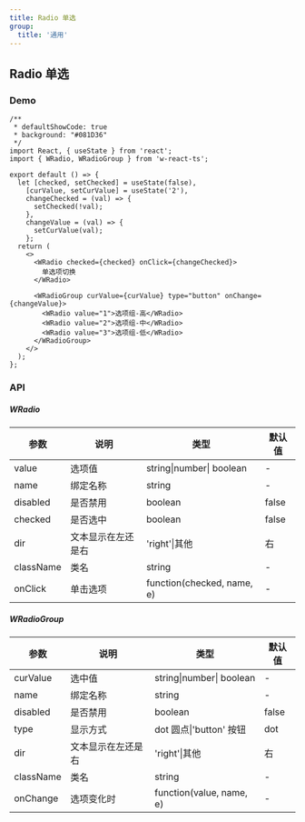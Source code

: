 ```yaml
---
title: Radio 单选
group:
  title: '通用'
---
```


## Radio 单选

### Demo

```tsx
/**
 * defaultShowCode: true
 * background: "#081D36"
 */
import React, { useState } from 'react';
import { WRadio, WRadioGroup } from 'w-react-ts';

export default () => {
  let [checked, setChecked] = useState(false),
    [curValue, setCurValue] = useState('2'),
    changeChecked = (val) => {
      setChecked(!val);
    },
    changeValue = (val) => {
      setCurValue(val);
    };
  return (
    <>
      <WRadio checked={checked} onClick={changeChecked}>
        单选项切换
      </WRadio>

      <WRadioGroup curValue={curValue} type="button" onChange={changeValue}>
        <WRadio value="1">选项组-高</WRadio>
        <WRadio value="2">选项组-中</WRadio>
        <WRadio value="3">选项组-低</WRadio>
      </WRadioGroup>
    </>
  );
};
```

### API

##### WRadio

| 参数      | 说明               | 类型                       | 默认值 |
| --------- | ------------------ | -------------------------- | ------ |
| value     | 选项值             | string\|number\| boolean   | -      |
| name      | 绑定名称           | string                     | -      |
| disabled  | 是否禁用           | boolean                    | false  |
| checked   | 是否选中           | boolean                    | false  |
| dir       | 文本显示在左还是右 | 'right'\|其他              | 右     |
| className | 类名               | string                     | -      |
| onClick   | 单击选项           | function(checked, name, e) | -      |

##### WRadioGroup

| 参数      | 说明               | 类型                     | 默认值 |
| --------- | ------------------ | ------------------------ | ------ |
| curValue  | 选中值             | string\|number\| boolean | -      |
| name      | 绑定名称           | string                   | -      |
| disabled  | 是否禁用           | boolean                  | false  |
| type      | 显示方式           | dot 圆点\|'button' 按钮  | dot    |
| dir       | 文本显示在左还是右 | 'right'\|其他            | 右     |
| className | 类名               | string                   | -      |
| onChange  | 选项变化时         | function(value, name, e) | -      |
